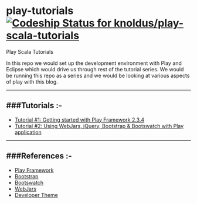 play-tutorials [ ![Codeship Status for knoldus/play-scala-tutorials](https://www.codeship.io/projects/79574500-3744-0132-3919-5ed6848ea534/status)](https://www.codeship.io/projects/41602)
==============

Play Scala Tutorials

In this repo we would set up the development environment with Play and Eclipse which would drive us through rest of the tutorial series. We would be running this repo as a series and we would be looking at various aspects of play with this blog.

-----------------------------------------------------------------------
###Tutorials :-
-----------------------------------------------------------------------
* [Tutorial #1: Getting started with Play Framework 2.3.4](http://blog.knoldus.com/2014/10/04/tutorial-1/)
* [Tutorial #2: Using WebJars, jQuery, Bootstrap & Bootswatch with Play application](http://blog.knoldus.com/2015/03/22/play-tutorial-2/)

-----------------------------------------------------------------------
###References :-
-----------------------------------------------------------------------
* [Play Framework](http://www.playframework.com/)
* [Bootstrap](http://getbootstrap.com/css/)
* [Bootswatch](http://bootswatch.com/)
* [WebJars](http://www.webjars.org/)
* [Developer Theme](http://www.prepbootstrap.com/bootstrap-theme/developer)

